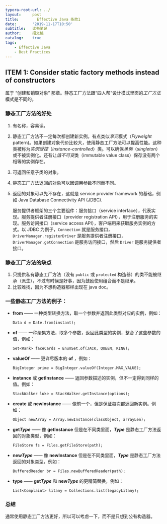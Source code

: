 ```yaml
---
typora-root-url: ../
layout:     post
title:        Effective Java 条款1
date:       '2019-11-17T10:50'
subtitle:   读书笔记
author:     招文桃
catalog:    true
tags:
    - Effective Java
    - Best Practices
---
```


## ITEM 1: Consider static factory methods instead of constructors

属于 “创建和销毁对象” 那章。静态工厂方法跟“四人帮”设计模式里面的*工厂方法*模式是不同的。<!--more-->

### 静态工厂方法的好处

1. 有名称，容易读。

2. 静态工厂方法不一定每次都创建新实例。有点类似*享元*模式（*Flyweight* pattern)。如果创建对象代价比较大，使用静态工厂方法可以提高性能。这种类被称为*实例受控*（*instance-controlled*）类。可以确保*单例*（*singleton*）或不被实例化。还有让*值不可变*类（immutable value class）保存没有两个相等的实例存在。

3. 可返回任意子类的对象。

4. 静态工厂方法返回的对象可以因调用参数不同而不同。

5. 返回的对象可以先不存在，这就是 service provider framework 的基础，例如 Java Database Connectivity API (JDBC). 

   服务提供者框架的三个主要组件：服务接口（service interface），代表实现。服务提供者注册接口（provider registration API），用于注册服务的实现。服务访问接口（service access API），客户端用来获取服务实例的方式。以 JDBC 为例子，`Connection` 就是服务接口， `DriverManager.registerDriver` 是服务提供者注册接口， `DriverManager.getConnection` 是服务访问接口，然后 `Driver` 是服务提供者接口。

### 静态工厂方法的缺点

1. 只提供私有静态工厂方法（没有 `public` 或 `protected` 构造器）的类不能被继承（派生），不过有时候是好事，因为鼓励使用组合而不是继承。
2. 比较难找，因为不想构造器那样出现在 java doc。



### 一些静态工厂方法的例子：

- **from** —— 一种类型转换方法，取一个参数并返回此类型对应的实例，例如：

  `Data d = Date.from(instant);`

- **of** —— 一种聚集方法，取多个参数，返回此类型的实例，整合了这些参数的值，例如：

  `Set<Rank> faceCards = EnumSet.of(JACK, QUEEN, KING);`

- **valueOf** —— 更详尽版本的 **of** ，例如：

  `BigInteger prime = BigInteger.valueOf(Integer.MAX_VALUE);`

- **instance** 或 **getInstance** —— 返回参数描述的实例，但不一定得到同样的值。例如：

  `StackWalker luke = StackWalker.getInstance(options);`

- **create** 或 **newInstance** —— 像前一个，但是保证每次都返回新实例。例如：

  `Object newArray = Array.newInstance(classObject, arrayLen);`

- **get*Type*** —— 像 **getInstance** 但是在不同类里面，***Type*** 是静态工厂方法返回的对象类型，例如：

  `FileStore fs = Files.getFileStore(path);`

- **new*Type*** —— 像 **newInstance** 但是在不同类里面，***Type*** 是静态工厂方法返回的对象类型，例如：

  `BufferedReader br = Files.newBufferedReader(path);`

- **type** —— **get*Type*** 和 **new*Type*** 的更精简替换，例如：

  `List<Complaint> litany = Collections.list(legacyLitany);`



### 总结

通常使用静态工厂方法更好，所以可以考虑一下，而不是只想到公有构造器。